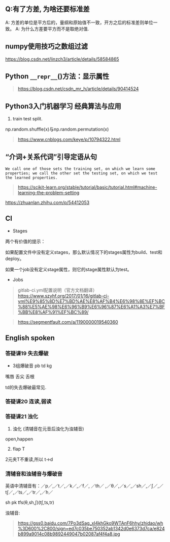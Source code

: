 
## Q:有了方差, 为啥还要标准差

A: 方差的单位是平方后的，量纲和原始值不一致，开方之后的标准差则单位一致。
A: 为什么方差要平方而不是取绝对值. 

## numpy使用技巧之数组过滤

https://blog.csdn.net/linzch3/article/details/58584865


## Python `__repr__`()方法：显示属性

> https://blog.csdn.net/csdn_mr_h/article/details/90414524


## Python3入门机器学习 经典算法与应用

1. train test split.

np.random.shuffle(x)与np.random.permutation(x)

> https://www.cnblogs.com/keye/p/10794322.html

## “介词+关系代词”引导定语从句

```
We call one of those sets the training set, on which we learn some properties; we call the other set the testing set, on which we test the learned properties.
```

> https://scikit-learn.org/stable/tutorial/basic/tutorial.html#machine-learning-the-problem-setting

https://zhuanlan.zhihu.com/p/54412053


## CI

* Stages

两个有价值的提示：

如果配置文件中没有定义stages，那么默认情况下的stages属性为build、test和deploy。

如果一个job没有定义stage属性，则它的stage属性默认为test。

* Jobs

> gitlab-ci.yml配置说明（官方文档翻译）
https://www.szyhf.org/2017/01/16/gitlab-ci-yml%E9%85%8D%E7%BD%AE%E8%AF%B4%E6%98%8E%EF%BC%88%E5%AE%98%E6%96%B9%E6%96%87%E6%A1%A3%E7%BF%BB%E8%AF%91%EF%BC%89/


> https://segmentfault.com/a/1190000019540360


## English spoken

### 答疑课19 失去爆破

* 3组爆破音 pb td kg

嘴唇 舌尖 舌根

td的失去爆破最常见.

### 答疑课20 连读,弱读

### 答疑课21 浊化

1. 浊化 (清辅音在元音后浊化为浊辅音)

open,happen

2. flap T

2元夹T不重读,所以 t->d

### 清辅音和浊辅音与爆破音

英语中清辅音有：／p／,／t／,／k／,／f／, ／th／ ,／θ／,／s／,／sh／,／∫／,／t∫／,／ts／,／tr／,／h／

sh pk tfs(θ,sh,∫)(t∫,ts,tr)

浊辅音: 

> https://gss0.baidu.com/7Po3dSag_xI4khGko9WTAnF6hhy/zhidao/wh%3D600%2C800/sign=ed7c035be750352ab1342d0e6373d7ca/e824b899a9014c08b9892449047b02087af4f4a8.jpg
